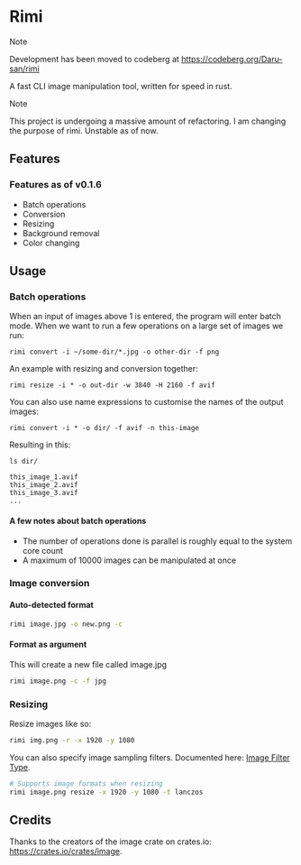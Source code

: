 # Rimi

> [!NOTE]
> Development has been moved to codeberg at https://codeberg.org/Daru-san/rimi

A fast CLI image manipulation tool, written for speed in rust.

> [!NOTE]
> This project is undergoing a massive amount of refactoring.
> I am changing the purpose of rimi.
> Unstable as of now.

## Features

### Features as of v0.1.6

- Batch operations
- Conversion
- Resizing
- Background removal
- Color changing

## Usage

### Batch operations

When an input of images above 1 is entered, the program will enter batch mode.
When we want to run a few operations on a large set of images we run:

```Shell
rimi convert -i ~/some-dir/*.jpg -o other-dir -f png
```

An example with resizing and conversion together:

```Shell
rimi resize -i * -o out-dir -w 3840 -H 2160 -f avif
```

You can also use name expressions to customise the names of the output images:

```Shell
rimi convert -i * -o dir/ -f avif -n this-image
```

Resulting in this:
```Shell
ls dir/

this_image_1.avif
this_image_2.avif
this_image_3.avif
...
```
#### A few notes about batch operations

- The number of operations done is parallel is roughly equal to the system core count
- A maximum of 10000 images can be manipulated at once

### Image conversion

#### Auto-detected format

```bash
rimi image.jpg -o new.png -c
```

#### Format as argument

This will create a new file called image.jpg

```bash
rimi image.png -c -f jpg
```

### Resizing

Resize images like so:

```bash
rimi img.png -r -x 1920 -y 1080
```

You can also specify image sampling filters. Documented here:
[Image Filter Type](https://docs.rs/image/0.25.5/image/imageops/enum.FilterType.html).

```bash
# Supports image formats when resizing
rimi image.png resize -x 1920 -y 1080 -t lanczos
```

## Credits

Thanks to the creators of the image crate on crates<!---->.io:
<https://crates.io/crates/image>.

